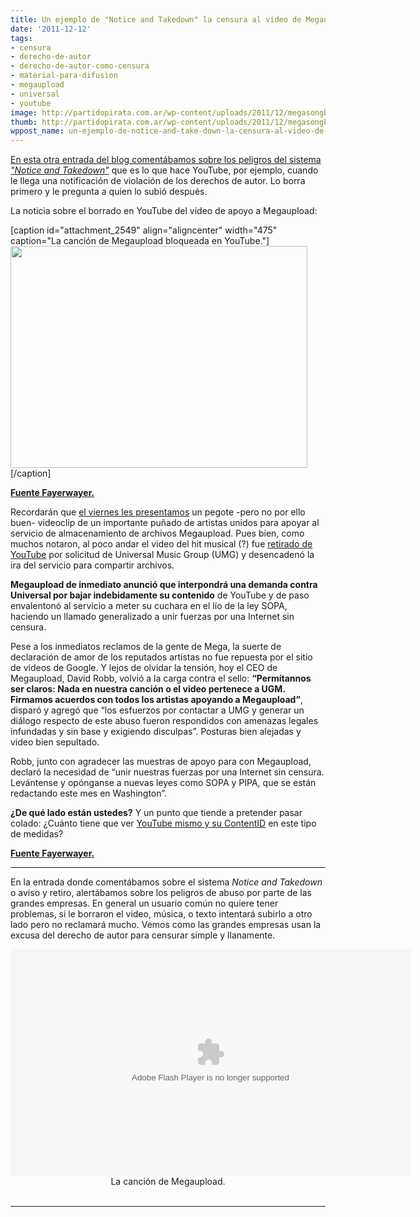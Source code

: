 ```yaml
---
title: Un ejemplo de "Notice and Takedown" la censura al video de Megaupload
date: '2011-12-12'
tags:
- censura
- derecho-de-autor
- derecho-de-autor-como-censura
- material-para-difusion
- megaupload
- universal
- youtube
image: http://partidopirata.com.ar/wp-content/uploads/2011/12/megasongblocked.jpg
thumb: http://partidopirata.com.ar/wp-content/uploads/2011/12/megasongblocked-150x150.jpg
wppost_name: un-ejemplo-de-notice-and-take-down-la-censura-al-video-de-megaupload
---
```


<a href="http://partidopirata.com.ar/2543/analisis-sobre-%e2%80%9cnotice-and-takedown%e2%80%9d-lo-que-hace-youtube-por-ejemplo-cuando-borra-algo">En esta otra entrada del blog comentábamos sobre los peligros del sistema <em>"Notice and Takedown"</em></a> que es lo que hace YouTube, por ejemplo, cuando le llega una notificación de violación de los derechos de autor. Lo borra primero y le pregunta a quien lo subió después.

La noticia sobre el borrado en YouTube del video de apoyo a Megaupload:

[caption id="attachment_2549" align="aligncenter" width="475" caption="La canción de Megaupload bloqueada en YouTube."]<a href="http://partidopirata.com.ar/wp-content/uploads/2011/12/megasongblocked.jpg"><img class="size-full wp-image-2549" title="megasongblocked" src="http://partidopirata.com.ar/wp-content/uploads/2011/12/megasongblocked.jpg" alt="" width="475" height="355" /></a>[/caption]

<strong><a href="http://www.fayerwayer.com/2011/12/megaupload-demandara-a-universal-por-hacer-que-youtube-eliminara-su-hit/" target="_blank">Fuente Fayerwayer.</a></strong>

Recordarán que <a href="http://www.fayerwayer.com/2011/12/will-i-am-kanye-west-alicia-keys-snoop-dogg-y-otros-lanzan-extrano-clip-pro-megaupload/">el viernes les presentamos</a> un pegote -pero no por ello buen- videoclip de un importante puñado de artistas unidos para apoyar al servicio de almacenamiento de archivos Megaupload. Pues bien, como muchos notaron, al poco andar el video del hit musical (?) fue <a href="http://torrentfreak.com/universal-censors-megaupload-song-gets-branded-a-rogue-label-111210/" target="_blank">retirado de YouTube</a> por solicitud de Universal Music Group (UMG) y desencadenó la ira del servicio para compartir archivos.

<strong>Megaupload de inmediato anunció que interpondrá una demanda contra Universal por bajar indebidamente su contenido</strong> de YouTube y de paso envalentonó al servicio a meter su cuchara en el lío de la ley SOPA, haciendo un llamado generalizado a unir fuerzas por una Internet sin censura.

Pese a los inmediatos reclamos de la gente de Mega, la suerte de declaración de amor de los reputados artistas no fue repuesta por el sitio de videos de Google. Y lejos de olvidar la tensión, hoy el CEO de Megaupload, David Robb, volvió a la carga contra el sello: <strong>“Permítannos ser claros: Nada en nuestra canción o el video pertenece a UGM. Firmamos acuerdos con todos los artistas apoyando a Megaupload”</strong>, disparó y agregó que “los esfuerzos por contactar a UMG y generar un diálogo respecto de este abuso fueron respondidos con amenazas legales infundadas y sin base y exigiendo disculpas”. Posturas bien alejadas y video bien sepultado.

Robb, junto con agradecer las muestras de apoyo para con Megaupload, declaró la necesidad de “unir nuestras fuerzas por una Internet sin censura. Levántense y opónganse a nuevas leyes como SOPA y PIPA, que se están redactando este mes en Washington”.

<strong>¿De qué lado están ustedes?</strong> Y un punto que tiende a pretender pasar colado: ¿Cuánto tiene que ver <a href="http://www.guardian.co.uk/technology/2011/dec/12/pirates-of-youtube-cory-doctorow" target="_blank">YouTube mismo y su ContentID</a> en este tipo de medidas?

<strong><a href="http://www.fayerwayer.com/2011/12/megaupload-demandara-a-universal-por-hacer-que-youtube-eliminara-su-hit/" target="_blank">Fuente Fayerwayer.</a></strong>

<hr />

En la entrada donde comentábamos sobre el sistema <em>Notice and Takedown</em> o aviso y retiro, alertábamos sobre los peligros de abuso por parte de las grandes empresas.
En general un usuario común no quiere tener problemas, si le borraron el video, música, o texto intentará subirlo a otro lado pero no reclamará mucho.
Vemos como las grandes empresas usan la excusa del derecho de autor para censurar simple y llanamente.

<center>
<object width="640" height="363" classid="clsid:d27cdb6e-ae6d-11cf-96b8-444553540000" codebase="http://download.macromedia.com/pub/shockwave/cabs/flash/swflash.cab#version=6,0,40,0"><param name="allowFullScreen" value="true" /><param name="src" value="http://www.megavideo.com/v/NFS30PZO3a8be9c502c822c070d8e42cc3e612eb" /><param name="allowfullscreen" value="true" /><embed width="640" height="363" type="application/x-shockwave-flash" src="http://www.megavideo.com/v/NFS30PZO3a8be9c502c822c070d8e42cc3e612eb" allowFullScreen="true" allowfullscreen="true" /></object>
La canción de Megaupload.</center>&nbsp;

<hr />
